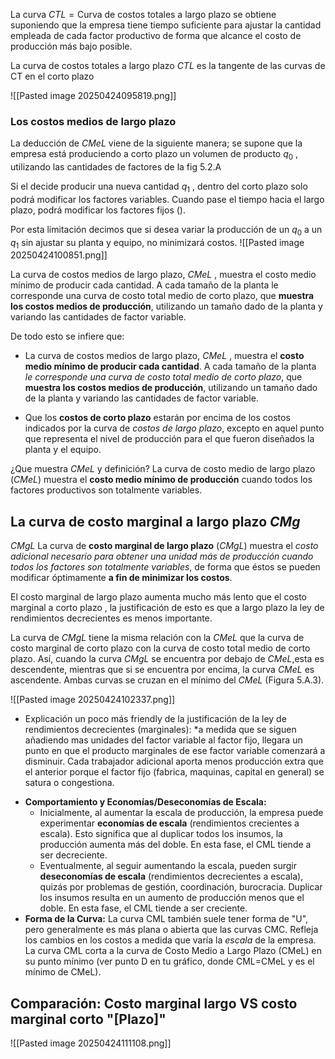 
La curva $CTL = \text{Curva de costos totales a largo plazo}$ se obtiene suponiendo que la empresa tiene tiempo suficiente para ajustar la cantidad empleada de cada factor productivo de forma que alcance el costo de producción más bajo posible. 

La  curva de costos totales a largo plazo $CTL$ es la tangente de las curvas de CT en el corto plazo 

![[Pasted image 20250424095819.png]]

### Los costos medios de largo plazo

La deducción de $CMeL$ viene de la siguiente manera; se supone que la empresa está produciendo a corto plazo un volumen de producto $q_0$ , utilizando las cantidades de factores de la fig 5.2.A

Si el decide producir una nueva cantidad $q_1$ , dentro del corto plazo solo podrá modificar los factores variables. Cuando pase el tiempo hacia el largo plazo, podrá modificar los factores fijos (). 

Por esta limitación decimos que si desea variar la producción de un $q_0$ a un $q_1$ sin ajustar su planta y equipo, no minimizará costos. 
![[Pasted image 20250424100851.png]]

La curva de costos medios de largo plazo, $CMeL$ , muestra el costo medio mínimo de producir cada cantidad. A cada tamaño de la planta le corresponde una curva de costo total medio de corto plazo, que **muestra los costos medios de producción**, utilizando un tamaño dado de la planta y variando las cantidades de factor variable.

De todo esto se infiere que: 

* La curva de costos medios de largo plazo, $CMeL$ , muestra el **costo medio mínimo de producir cada cantidad**. A cada tamaño de la planta *le corresponde una curva de costo total medio de corto plazo*, que **muestra los costos medios de producción**, utilizando un tamaño dado de la planta y variando las cantidades de factor variable.

* Que los **costos de corto plazo** estarán por encima de los costos indicados por la curva de *costos de largo plazo*, excepto en aquel punto que representa el nivel de producción para el que fueron diseñados la planta y el equipo.

¿Que muestra $CMeL$ y definición?
	La curva de costo medio de largo plazo ($CMeL$) muestra el **costo medio mínimo de producción** cuando todos los factores productivos son totalmente variables.



## La curva de costo marginal a largo plazo $CMg$ 

$CMgL$
	La curva de **costo marginal de largo plazo** ($CMgL$) muestra el *costo adicional necesario para obtener una unidad más de producción cuando todos los factores son totalmente variables*, de forma que éstos se pueden modificar óptimamente **a fin de minimizar los costos**.

El costo marginal de largo plazo aumenta mucho más lento que el costo marginal a corto plazo , la justificación de esto es que a largo plazo la ley de rendimientos decrecientes es menos importante.

La curva de $CMgL$ tiene la misma relación con la $CMeL$ que la curva de costo marginal de corto plazo con la curva de costo total medio de corto plazo. Así, cuando la curva $CMgL$ se encuentra por debajo de $CMeL$,esta es descendente, mientras que si se encuentra por encima, la curva $CMeL$ es ascendente. Ambas curvas se cruzan en el mínimo del $CMeL$ (Figura 5.A.3).

![[Pasted image 20250424102337.png]]

* Explicación un poco más friendly de la justificación de la ley de rendimientos decrecientes (marginales): *a medida que se siguen añadiendo mas unidades del factor variable al factor fijo, llegara un punto en que el producto marginales de ese factor variable comenzará a disminuir. Cada trabajador adicional aporta menos producción extra que el anterior porque el factor fijo (fabrica, maquinas, capital en general) se satura o congestiona. 


- **Comportamiento y Economías/Deseconomías de Escala:**
    - Inicialmente, al aumentar la escala de producción, la empresa puede experimentar **economías de escala** (rendimientos crecientes a escala). Esto significa que al duplicar todos los insumos, la producción aumenta más del doble. En esta fase, el CML tiende a ser decreciente.
    - Eventualmente, al seguir aumentando la escala, pueden surgir **deseconomías de escala** (rendimientos decrecientes a escala), quizás por problemas de gestión, coordinación, burocracia. Duplicar los insumos resulta en un aumento de producción menos que el doble. En esta fase, el CML tiende a ser creciente.
- **Forma de la Curva:** La curva CML también suele tener forma de "U", pero generalmente es más plana o abierta que las curvas CMC. Refleja los cambios en los costos a medida que varía la _escala_ de la empresa. La curva CML corta a la curva de Costo Medio a Largo Plazo (CMeL) en su punto mínimo (ver punto D en tu gráfico, donde CML=CMeL y es el mínimo de CMeL).

## Comparación: Costo marginal largo VS costo marginal corto "[Plazo]"

![[Pasted image 20250424111108.png]]

